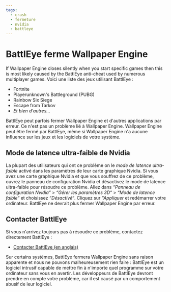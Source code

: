 ```yaml
---
tags:
  - crash
  - fermeture
  - nvidia
  - battleye
---
```


# BattlEye ferme Wallpaper Engine
If Wallpaper Engine closes silently when you start specific games then this is most likely caused by the BattlEye anti-cheat used by numerous multiplayer games. Voici une liste des jeux utilisant BattlEye :

* Fortnite
* Playerunknown's Battleground (PUBG)
* Rainbow Six Siege
* Escape from Tarkov
* *Et bien d'autres...*

BattlEye peut parfois fermer Wallpaper Engine et d'autres applications par erreur. Ce n'est pas un problème lié à Wallpaper Engine. Wallpaper Engine peut être fermé par BattlEye, même si Wallpaper Engine n'a aucune influence sur les jeux et les logiciels de votre système.

## Mode de latence ultra-faible de Nvidia
La plupart des utilisateurs qui ont ce problème on le *mode de latence ultra-faible* activé dans les paramètres de leur carte graphique Nvidia. Si vous avez une carte graphique Nvidia et que vous souffrez de ce problème, ouvrez le panneau de configuration Nvidia et désactivez le mode de latence ultra-faible pour résoudre ce problème. Allez dans *“Panneau de configuration Nvidia“* > *“Gérer les paramètres 3D“* > *“Mode de latence faible“* et choisissez *“Désactivé“*. Cliquez sur *"Appliquer* et redémarrer votre ordinateur. BattlEye ne devrait plus fermer Wallpaper Engine par erreur.

## Contacter BattlEye
Si vous n'arrivez toujours pas à résoudre ce problème, contactez directement BattlEye :

* [Contacter BattlEye (en anglais)](https://www.battleye.com/contact/)

Sur certains systèmes, BattlEye fermera Wallpaper Engine sans raison apparente et nous ne pouvons malheureusement rien faire : BattlEye est un logiciel intrusif capable de mettre fin à n'importe quel programme sur votre ordinateur sans vous en avertir. Les développeurs de BattlEye devront prendre en compte votre problème, car il est causé par un comportement abusif de leur logiciel.